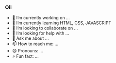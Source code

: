 ### Oii

- 🔭 I’m currently working on ...
- 🌱 I’m currently learning HTML, CSS, JAVASCRIPT
- 👯 I’m looking to collaborate on ...
- 🤔 I’m looking for help with ...
- 💬 Ask me about ...
- 📫 How to reach me: ...
- 😄 Pronouns: ...
- ⚡ Fun fact: ...


